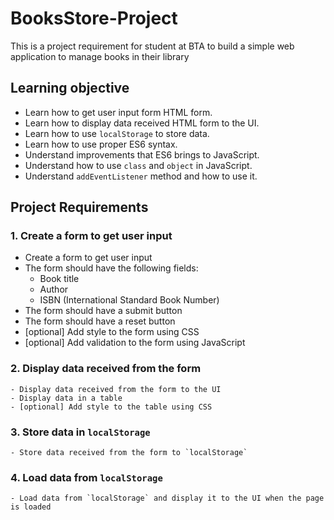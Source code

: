 # BooksStore-Project
This is a project requirement for student at BTA to build a simple web application to manage books in their library

## Learning objective 
  - Learn how to get user input form HTML form. 
  - Learn how to display data received HTML form to the UI.
  - Learn how to use `localStorage` to store data.
  - Learn how to use proper ES6 syntax.
  - Understand improvements that ES6 brings to JavaScript.
  - Understand how to use `class` and `object` in JavaScript.
  - Understand `addEventListener` method and how to use it.

## Project Requirements

### 1. Create a form to get user input
  - Create a form to get user input
  - The form should have the following fields:
    - Book title
    - Author
    - ISBN (International Standard Book Number)
  - The form should have a submit button
  - The form should have a reset button
  - [optional] Add style to the form using CSS
  - [optional] Add validation to the form using JavaScript

### 2. Display data received from the form
    - Display data received from the form to the UI
    - Display data in a table
    - [optional] Add style to the table using CSS

### 3. Store data in `localStorage`
    - Store data received from the form to `localStorage`
    
### 4. Load data from `localStorage`
    - Load data from `localStorage` and display it to the UI when the page is loaded


   

